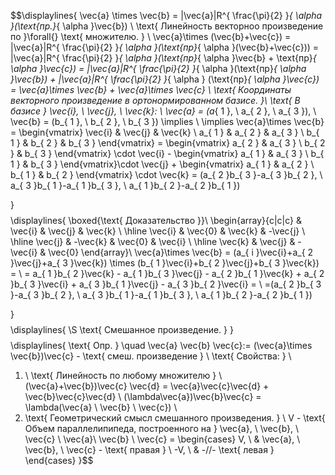 $$\displaylines{
\vec{a} \times \vec{b} = |\vec{a}|R^{ \frac{\pi}{2}  }_{ \alpha }(\text{пр.}_{ \alpha }\vec{b}) \\
\text{ Линейность векторноо произведение по  }\forall{} \text{ множителю. } \\
\vec{a}\times (\vec{b}+\vec{c}) = |\vec{a}|R^{ \frac{\pi}{2} }_{ \alpha }(\text{пр}_{ \alpha }(\vec{b}+\vec{c})) = |\vec{a}|R^{ \frac{\pi}{2} }_{ \alpha }(\text{пр}_{ \alpha }\vec{b} + \text{пр}_{ \alpha }\vec{c}) = |\vec{a}|R^{ \frac{\pi}{2} }_{ \alpha }(\text{пр}_{ \alpha }\vec{b}) + |\vec{a}|R^{ \frac{\pi}{2}  }_{ \alpha } (\text{пр}_{ \alpha }\vec{c}) = \vec{a}\times \vec{b} + \vec{a}\times \vec{c} \\
\text{ Координаты векторного произведение в ортонормированном базисе. }\\
\text{ В базисе } \vec{i}, \ \vec{j}, \ \vec{k}: \ \vec{a} = (a_{ 1 }, \ a_{ 2 }, \ a_{ 3 }), \ \vec{b} = (b_{ 1 }, \ b_{ 2 }, \ b_{ 3 }) \implies \\
\implies \vec{a}\times \vec{b} = \begin{vmatrix}
\vec{i} & \vec{j} & \vec{k} \\
a_{ 1 } & a_{ 2 } & a_{ 3 } \\
b_{ 1 } & b_{ 2 } & b_{ 3 }
\end{vmatrix} = \begin{vmatrix}
a_{ 2 } & a_{ 3 } \\
b_{ 2 } & b_{ 3 }
\end{vmatrix} \cdot \vec{i} - \begin{vmatrix}
a_{ 1 } & a_{ 3 } \\
b_{ 1 } & b_{ 3 }
\end{vmatrix}\cdot \vec{j} + \begin{vmatrix}
a_{ 1 } & a_{ 2 } \\
b_{ 1 } & b_{ 2 }
\end{vmatrix} \cdot \vec{k} = (a_{ 2 }b_{ 3 }-a_{ 3 }b_{ 2 }, \ a_{ 3 }b_{ 1 }-a_{ 1 }b_{ 3 }, \ a_{ 1 }b_{ 2 }-a_{ 2 }b_{ 1 })

}$$
$$\displaylines{ \boxed{\text{ Доказательство }}\\
\begin{array}{c|c|c}
 & \vec{i} & \vec{j} & \vec{k} \\
\hline 
\vec{i} & \vec{0} & \vec{k} & -\vec{j} \\
\hline 
\vec{j} & -\vec{k} & \vec{0} & \vec{i} \\
\hline 
\vec{k} & \vec{j} & -\vec{i} & \vec{0}
\end{array}\\
\vec{a}\times \vec{b} = (a_{ i }\vec{i}+a_{ 2 }\vec{j}+a_{ 3 }\vec{k}) \times (b_{ 1 }\vec{i}+b_{ 2 }\vec{j}+b_{ 3 }\vec{k}) = \\ = a_{ 1 }b_{ 2 }\vec{k} - a_{ 1 }b_{ 3 }\vec{j} - a_{ 2 }b_{ 1 }\vec{k} + a_{ 2 }b_{ 3 }\vec{i} + a_{ 3 }b_{ 1 }\vec{j} - a_{ 3 }b_{ 2 }\vec{i} = \\ =(a_{ 2 }b_{ 3 }-a_{ 3 }b_{ 2 }, \ a_{ 3 }b_{ 1 }-a_{ 1 }b_{ 3 }, \ a_{ 1 }b_{ 2 }-a_{ 2 }b_{ 1 })


}$$
$$\displaylines{
\S \text{ Смешанное произведение. }
}$$
$$\displaylines{
\text{ Опр. } \quad \vec{a} \vec{b} \vec{c}:= (\vec{a}\times \vec{b})\vec{c} - \text{ смеш. произведение } \\
\text{ Свойства: } \\
1. \ \text{ Линейность по любому множителю } \\
(\vec{a}+\vec{b})\vec{c} \vec{d} = \vec{a}\vec{c}\vec{d} + \vec{b}\vec{c}\vec{d} \\
(\lambda\vec{a})\vec{b}\vec{c} = \lambda(\vec{a} \ \vec{b} \ \vec{c}) \\
2. \text{ Геометрический смысл смешанного произведения. } \\
V - \text{ Объем параллелипипеда, построенного на } \vec{a}, \ \vec{b}, \ \vec{c} \\
\vec{a}\ \vec{b} \ \vec{c} = \begin{cases}
V, \ & \vec{a}, \ \vec{b}, \ \vec{c} - \text{ правая } \\
-V, \  & -//- \text{ левая }
\end{cases}
}$$
